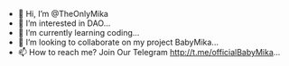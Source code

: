 - 👋 Hi, I’m @TheOnlyMika
- 👀 I’m interested in DAO...
- 🌱 I’m currently learning coding...
- 💞️ I’m looking to collaborate on my project BabyMika...
- 📫 How to reach me? Join Our Telegram http://t.me/officialBabyMika...

<!---
ax225/ax225 is a ✨ special ✨ repository because its `README.md` (this file) appears on your GitHub profile.
You can click the Preview link to take a look at your changes.
--->
